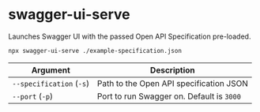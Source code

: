 # swagger-ui-serve
Launches Swagger UI with the passed Open API Specification pre-loaded.


```bash
npx swagger-ui-serve ./example-specification.json
```

| Argument                 | Description                               |
| ------------------------ | ----------------------------------------- |
| `--specification` (`-s`) | Path to the Open API specification JSON   |
| `--port` (`-p`)          | Port to run Swagger on. Default is `3000` |